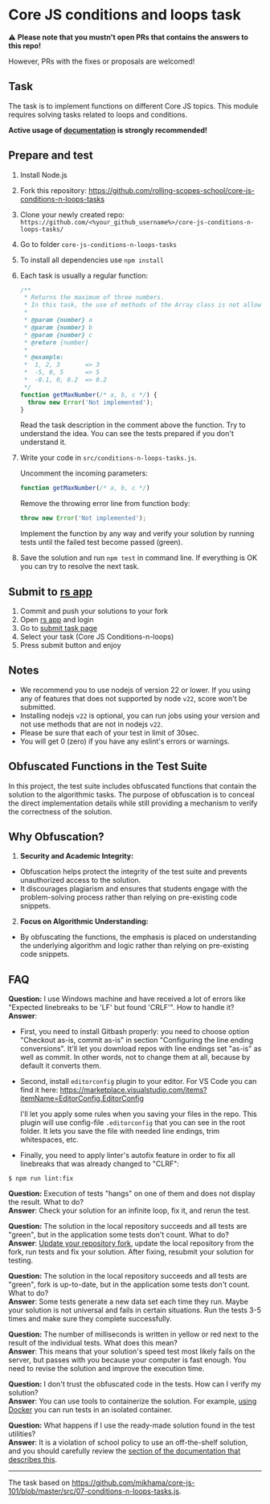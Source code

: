 # Core JS conditions and loops task

:warning: **Please note that you mustn't open PRs that contains the answers to this repo!**

However, PRs with the fixes or proposals are welcomed!

## Task

The task is to implement functions on different Core JS topics. This module requires solving tasks related to loops and conditions.

**Active usage of [documentation](https://developer.mozilla.org/en-US/) is strongly recommended!**

## Prepare and test

1. Install Node.js
2. Fork this repository: https://github.com/rolling-scopes-school/core-js-conditions-n-loops-tasks
3. Clone your newly created repo: `https://github.com/<%your_github_username%>/core-js-conditions-n-loops-tasks/`
4. Go to folder `core-js-conditions-n-loops-tasks`
5. To install all dependencies use `npm install`
6. Each task is usually a regular function:

   ```javascript
   /**
    * Returns the maximum of three numbers.
    * In this task, the use of methods of the Array class is not allowed.
    *
    * @param {number} a
    * @param {number} b
    * @param {number} c
    * @return {number}
    *
    * @example:
    *  1, 2, 3       => 3
    *  -5, 0, 5      => 5
    *  -0.1, 0, 0.2  => 0.2
    */
   function getMaxNumber(/* a, b, c */) {
     throw new Error('Not implemented');
   }
   ```

   Read the task description in the comment above the function. Try to understand the idea. You can see the tests prepared if you don't understand it.

7. Write your code in `src/conditions-n-loops-tasks.js`.

   Uncomment the incoming parameters:

   ```javascript
   function getMaxNumber(/* a, b, c */)
   ```

   Remove the throwing error line from function body:

   ```javascript
   throw new Error('Not implemented');
   ```

   Implement the function by any way and verify your solution by running tests until the failed test become passed (green).

8. Save the solution and run `npm test` in command line. If everything is OK you can try to resolve the next task.

## Submit to [rs app](https://app.rs.school/)

1. Commit and push your solutions to your fork
2. Open [rs app](https://app.rs.school/) and login
3. Go to [submit task page](https://app.rs.school/course/submit-task?course=rs-2023-q4)
4. Select your task (Core JS Conditions-n-loops)
5. Press submit button and enjoy

## Notes

- We recommend you to use nodejs of version 22 or lower. If you using any of features that does not supported by node `v22`, score won't be submitted.
- Installing nodejs `v22` is optional, you can run jobs using your version and not use methods that are not in nodejs `v22`.
- Please be sure that each of your test in limit of 30sec.
- You will get 0 (zero) if you have any eslint's errors or warnings.

## Obfuscated Functions in the Test Suite

In this project, the test suite includes obfuscated functions that contain the solution to the algorithmic tasks. The purpose of obfuscation is to conceal the direct implementation details while still providing a mechanism to verify the correctness of the solution.

## Why Obfuscation?

1. **Security and Academic Integrity:**
  - Obfuscation helps protect the integrity of the test suite and prevents unauthorized access to the solution.
  - It discourages plagiarism and ensures that students engage with the problem-solving process rather than relying on pre-existing code snippets.
2. **Focus on Algorithmic Understanding:**
  - By obfuscating the functions, the emphasis is placed on understanding the underlying algorithm and logic rather than relying on pre-existing code snippets.

## FAQ

**Question:** I use Windows machine and have received a lot of errors like "Expected linebreaks to be 'LF' but found 'CRLF'". How to handle it?<br>
**Answer**:

- First, you need to install Gitbash properly: you need to choose option "Checkout as-is, commit as-is" in section "Configuring the line ending conversions". It'll let you download repos with line endings set "as-is" as well as commit. In other words, not to change them at all, because by default it converts them.
- Second, install `editorconfig` plugin to your editor. For VS Code you can find it here:
  https://marketplace.visualstudio.com/items?itemName=EditorConfig.EditorConfig

  I'll let you apply some rules when you saving your files in the repo. This plugin will use config-file `.editorconfig` that you can see in the root folder. It lets you save the file with needed line endings, trim whitespaces, etc.

- Finally, you need to apply linter's autofix feature in order to fix all linebreaks that was already changed to "CLRF":

```
$ npm run lint:fix
```

**Question:** Execution of tests "hangs" on one of them and does not display the result. What to do?<br>
**Answer**: Check your solution for an infinite loop, fix it, and rerun the test.

**Question:** The solution in the local repository succeeds and all tests are "green", but in the application some tests don't count. What to do?<br>
**Answer**: [Update your repository fork](https://docs.github.com/en/pull-requests/collaborating-with-pull-requests/working-with-forks/syncing-a-fork), update the local repository from the fork, run tests and fix your solution. After fixing, resubmit your solution for testing.

**Question:** The solution in the local repository succeeds and all tests are "green", fork is up-to-date, but in the application some tests don't count. What to do?<br>
**Answer**: Some tests generate a new data set each time they run. Maybe your solution is not universal and fails in certain situations. Run the tests 3-5 times and make sure they complete successfully.

**Question:** The number of milliseconds is written in yellow or red next to the result of the individual tests. What does this mean?<br>
**Answer**: This means that your solution's speed test most likely fails on the server, but passes with you because your computer is fast enough. You need to revise the solution and improve the execution time.

**Question:** I don't trust the obfuscated code in the tests. How can I verify my solution?<br>
**Answer**: You can use tools to containerize the solution. For example, [using Docker](https://docs.docker.com/guides/language/nodejs/) you can run tests in an isolated container.

**Question:** What happens if I use the ready-made solution found in the test utilities?<br>
**Answer**: It is a violation of school policy to use an off-the-shelf solution, and you should carefully review the [section of the documentation that describes this](https://docs.rs.school/#/dismission).

---

The task based on https://github.com/mikhama/core-js-101/blob/master/src/07-conditions-n-loops-tasks.js.
